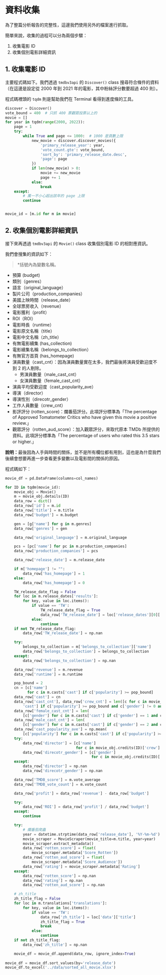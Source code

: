 # 資料收集

為了整篇分析報告的完整性，這邊我們使用另外的檔案進行抓取。

簡單來說，收集的過程可以分為兩個步驟：

1. 收集電影 ID
2. 收集個別電影詳細資訊

## 1. 收集電影 ID

主要程式碼如下。我們透過 `tmdbv3api` 的 `Discover()` class 搜尋符合條件的資料（在這邊是設定從 2000 年到 2021 年的電影，其中粉絲評分數要超過 400 則）。

程式碼裡頭的 `tqdm` 則是幫助我們在 Terminal 看得到進度條的工具。

```python
discover = Discover()
vote_bound = 400  # 只抓 400 票觀眾投票以上的
movie = []
for year in tqdm(range(2000, 2022)):
    page = 1
    try:
        while True and page <= 1000:  # 1000 是頁數上限
            new_movie = discover.discover_movies({
                'primary_release_year': year,
                'vote_count.gte': vote_bound,
                'sort_by': 'primary_release_date.desc',
                'page': page
            })
            if len(new_movie) > 0:
                movie += new_movie
                page += 1
            else:
                break
    except:
        # 萬一不小心超出該年的 page 上限
        continue


movie_id = [m.id for m in movie]
```

## 2. 收集個別電影詳細資訊

接下來再透過 `tmdbv3api` 的 `Movie()` class 收集個別電影 ID 的相對應資訊。

我們會搜集的資訊如下：

> *括號內為變數名稱。

* 預算 (budget)
* 類別（genres）
* 語言（original_language）
* 製片公司（production_companies）
* 美國上映時間（release_date）
* 全球票房收入（revenue）
* 電影獲利（profit）
* ROI（ROI）
* 電影時長（runtime）
* 電影原文名稱（title）
* 電影中文名稱（zh_title）
* 有無電影續集 (has_collection)
* 電影續集名稱（belongs_to_collection）
* 有無官方首頁 (has_homepage)
* 演員數量（cast_cnt）：因為演員數量實在太多，我們最後將演員受歡迎度不到 2 的人剔除。
    * 男演員數量（male_cast_cnt）
    * 女演員數量（female_cast_cnt）
* 演員平均受歡迎度（cast_popularity_ave）
* 導演（director）
* 導演性別（direcotr_gender）
* 工作人員數量（crew_cnt）
* 影評評分 (rotten_score)：爛番茄評分。此項評分標準為「The percentage of Approved Tomatometer Critics who have given this movie a positive review.」
* 觀眾評分（rotten_aud_score）：加入觀眾評分，來取代原本 TMDb 所提供的資料。此項評分標準為「The percentage of users who rated this 3.5 stars or higher.」


<div class="alert alert-block alert-info"><b>說明：</b>最後因為人手與時間的關係，並不是所有欄位都有用到，這也是為什麼我們後續會想要再進一步查看更多變數以及電影間的關係的原因。</div>

程式碼如下：

```python
movie_df = pd.DataFrame(columns=col_names)

for ID in tqdm(movie_id):
    movie_obj = Movie()
    m = movie_obj.details(ID)
    data_row = dict()
    data_row['id'] = m.id
    data_row['title'] = m.title
    data_row['budget'] = m.budget

    gen = [g['name'] for g in m.genres]
    data_row['genres'] = gen

    data_row['original_language'] = m.original_language

    pcs = [pc['name'] for pc in m.production_companies]
    data_row['production_companies'] = pcs

    data_row['release_date'] = m.release_date

    if m['homepage'] != "":
        data_row['has_homepage'] = 1
    else:
        data_row['has_homepage'] = 0

    TW_release_date_flag = False
    for loc in m.release_dates['results']:
        for key, value in loc.items():
            if value == 'TW':
                TW_release_date_flag = True
                data_row['TW_release_date'] = loc['release_dates'][0]['release_date']
            else:
                continue
    if not TW_release_date_flag:
        data_row['TW_release_date'] = np.nan

    try:
        belongs_to_collection = m['belongs_to_collection']['name']
        data_row['belongs_to_collection'] = belongs_to_collection
    except:
        data_row['belongs_to_collection'] = np.nan

    data_row['revenue'] = m.revenue
    data_row['runtime'] = m.runtime

    pop_bound = 2
    cn = [c['name']
          for c in m.casts['cast'] if c['popularity'] >= pop_bound]
    data_row['cast'] = cn
    data_row['cast_cnt'], data_row['crew_cnt'] = len([c for c in movie_obj.credits(ID)[
        'cast'] if c['popularity'] >= pop_bound and c['gender'] != 0 and c['gender'] != 3]), len(movie_obj.credits(ID)['crew'])
    data_row['female_cast_cnt'] = len(
        [c['gender'] for c in m.casts['cast'] if c['gender'] == 1 and c['popularity'] >= pop_bound])
    data_row['male_cast_cnt'] = len(
        [c['gender'] for c in m.casts['cast'] if c['gender'] == 2 and c['popularity'] >= pop_bound])
    data_row['cast_popularity_ave'] = np.mean(
        [c['popularity'] for c in m.casts['cast'] if c['popularity'] >= pop_bound])
    try:
        data_row['director'] = [c['name']
                                for c in movie_obj.credits(ID)['crew'] if c['job'] == 'Director'][0]
        data_row['direcotr_gender'] = [c['gender']
                                       for c in movie_obj.credits(ID)['crew'] if c['job'] == 'Director'][0]
    except:
        data_row['director'] = np.nan
        data_row['direcotr_gender'] = np.nan

    data_row['TMDB_score'] = m.vote_average
    data_row['TMDB_vote_count'] = m.vote_count

    data_row['profit'] = data_row['revenue'] - data_row['budget']

    try:
        data_row['ROI'] = data_row['profit'] / data_row['budget']
    except:
        continue

    try:
        # 爛番茄爬蟲
        year = datetime.strptime(data_row['release_date'], '%Y-%m-%d').year
        movie_scraper = MovieScraper(movie_title=m.title, year=year)
        movie_scraper.extract_metadata()
        data_row['rotten_score'] = float(
            movie_scraper.metadata['Score_Rotten'])
        data_row['rotten_aud_score'] = float(
            movie_scraper.metadata['Score_Audience'])
        data_row['rating'] = movie_scraper.metadata['Rating']
    except:
        data_row['rotten_score'] = np.nan
        data_row['rating'] = np.nan
        data_row['rotten_aud_score'] = np.nan

    # zh_title
    zh_title_flag = False
    for loc in m.translations['translations']:
        for key, value in loc.items():
            if value == 'TW':
                data_row['zh_title'] = loc['data']['title']
                zh_title_flag = True
                break
            else:
                continue
    if not zh_title_flag:
        data_row['zh_title'] = np.nan

    movie_df = movie_df.append(data_row, ignore_index=True)
    
movie_df = movie_df.sort_values(by='release_date')
movie_df.to_excel('../data/sorted_all_movie.xlsx')
```
